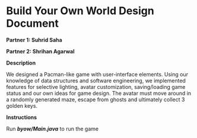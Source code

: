 # Build Your Own World Design Document

**Partner 1: Suhrid Saha**

**Partner 2: Shrihan Agarwal**

**Description**

We designed a Pacman-like game with user-interface elements. Using our knowledge of data structures and software engineering, we implemented features for selective lighting, avatar customization, saving/loading game status and our own ideas for game design. The avatar must move around in a randomly generated maze, escape from ghosts and ultimately collect 3 golden keys.

**Instructions**

Run ***byow/Main.java*** to run the game
